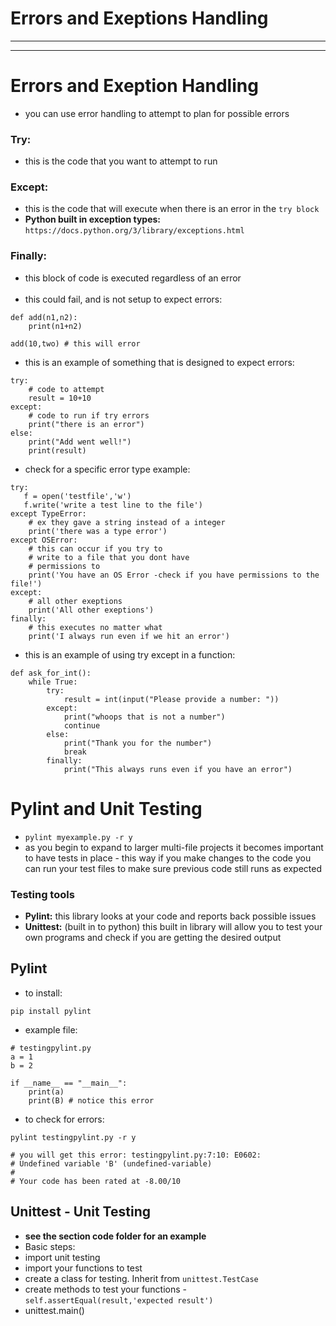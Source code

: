 # Errors and Exeptions Handling
***
***
# Errors and Exeption Handling
* you can use error handling to attempt to plan for possible errors 
### Try:
* this is the code that you want to attempt to run
### Except: 
* this is the code that will execute when there is an error in the ```try block```
* **Python built in exception types:** ```https://docs.python.org/3/library/exceptions.html```
### Finally: 
* this block of code is executed regardless of an error 
<br><br>
* this could fail, and is not setup to expect errors:
```
def add(n1,n2):
    print(n1+n2)

add(10,two) # this will error
```
* this is an example of something that is designed to expect errors:
```
try:
    # code to attempt
    result = 10+10
except:
    # code to run if try errors
    print("there is an error")
else:
    print("Add went well!")
    print(result)
```
* check for a specific error type example:
```
try:
   f = open('testfile','w')
   f.write('write a test line to the file')
except TypeError: 
    # ex they gave a string instead of a integer
    print('there was a type error')
except OSError:
    # this can occur if you try to 
    # write to a file that you dont have 
    # permissions to 
    print('You have an OS Error -check if you have permissions to the file!')
except:
    # all other exeptions
    print('All other exeptions')
finally:
    # this executes no matter what
    print('I always run even if we hit an error')
```
* this is an example of using try except in a function:
```
def ask_for_int():
    while True:
        try:
            result = int(input("Please provide a number: "))
        except:
            print("whoops that is not a number")
            continue
        else:
            print("Thank you for the number")
            break
        finally:
            print("This always runs even if you have an error")
```

# Pylint and Unit Testing
* ```pylint myexample.py -r y```
* as you begin to expand to larger multi-file projects it becomes important to have tests in place - this way if you make changes to the code you can run your test files to make sure previous code still runs as expected
### Testing tools
* **Pylint:** this library looks at your code and reports back possible issues
* **Unittest:** (built in to python) this built in library will allow you to test your own programs and check if you are getting the desired output

## Pylint
* to install:
```
pip install pylint
```
* example file:
```
# testingpylint.py
a = 1
b = 2

if __name__ == "__main__":
    print(a)
    print(B) # notice this error
```

* to check for errors:
```
pylint testingpylint.py -r y

# you will get this error: testingpylint.py:7:10: E0602: 
# Undefined variable 'B' (undefined-variable)
#
# Your code has been rated at -8.00/10
```

## Unittest - Unit Testing
* **see the section code folder for an example**
* Basic steps:
* import unit testing
* import your functions to test
* create a class for testing. Inherit from ```unittest.TestCase```
* create methods to test your functions - ```self.assertEqual(result,'expected result')```
* unittest.main()
